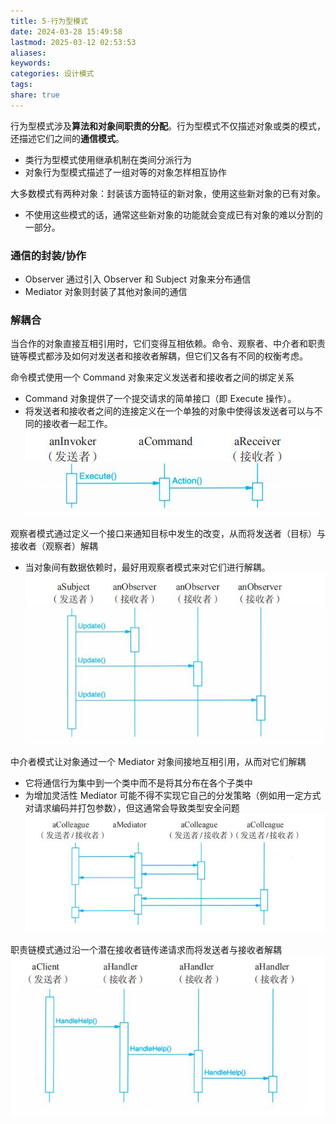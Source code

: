 ```yaml
---
title: 5-行为型模式
date: 2024-03-28 15:49:58
lastmod: 2025-03-12 02:53:53
aliases: 
keywords: 
categories: 设计模式
tags: 
share: true
---
```





行为型模式涉及**算法和对象间职责的分配**。行为型模式不仅描述对象或类的模式，还描述它们之间的**通信模式**。
- 类行为型模式使用继承机制在类间分派行为
- 对象行为型模式描述了一组对等的对象怎样相互协作

大多数模式有两种对象：封装该方面特征的新对象，使用这些新对象的已有对象。
- 不使用这些模式的话，通常这些新对象的功能就会变成已有对象的难以分割的一部分。

### 通信的封装/协作

- Observer 通过引入 Observer 和 Subject 对象来分布通信
- Mediator 对象则封装了其他对象间的通信

### 解耦合

当合作的对象直接互相引用时，它们变得互相依赖。命令、观察者、中介者和职责链等模式都涉及如何对发送者和接收者解耦，但它们又各有不同的权衡考虑。

命令模式使用一个 Command 对象来定义发送者和接收者之间的绑定关系
- Command 对象提供了一个提交请求的简单接口（即 Execute 操作）。
- 将发送者和接收者之间的连接定义在一个单独的对象中使得该发送者可以与不同的接收者一起工作。
![](./assets/5-%E8%A1%8C%E4%B8%BA%E5%9E%8B%E6%A8%A1%E5%BC%8F/image-2023-10-20_12-17-25-128.png)

观察者模式通过定义一个接口来通知目标中发生的改变，从而将发送者（目标）与接收者（观察者）解耦
- 当对象间有数据依赖时，最好用观察者模式来对它们进行解耦。
![](./assets/5-%E8%A1%8C%E4%B8%BA%E5%9E%8B%E6%A8%A1%E5%BC%8F/image-2023-10-20_12-53-44-164.png)

中介者模式让对象通过一个 Mediator 对象间接地互相引用，从而对它们解耦
- 它将通信行为集中到一个类中而不是将其分布在各个子类中
- 为增加灵活性 Mediator 可能不得不实现它自己的分发策略（例如用一定方式对请求编码并打包参数），但这通常会导致类型安全问题
![](./assets/5-%E8%A1%8C%E4%B8%BA%E5%9E%8B%E6%A8%A1%E5%BC%8F/image-2023-10-20_12-54-29-879.png)

职责链模式通过沿一个潜在接收者链传递请求而将发送者与接收者解耦
![](./assets/5-%E8%A1%8C%E4%B8%BA%E5%9E%8B%E6%A8%A1%E5%BC%8F/image-2023-10-20_12-56-10-591.png)

